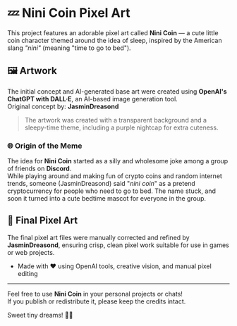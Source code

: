 # 💤 Nini Coin Pixel Art

This project features an adorable pixel art called **Nini Coin** — a cute little coin character themed around the idea of sleep, inspired by the American slang *"nini"* (meaning "time to go to bed").

## 🖼️ Artwork

The initial concept and AI-generated base art were created using **OpenAI's ChatGPT with DALL·E**, an AI-based image generation tool.  
Original concept by: **JasminDreasond**

> The artwork was created with a transparent background and a sleepy-time theme, including a purple nightcap for extra cuteness.

### 🌐 Origin of the Meme

The idea for **Nini Coin** started as a silly and wholesome joke among a group of friends on **Discord**.  
While playing around and making fun of crypto coins and random internet trends, someone (JasminDreasond) said "*nini coin*" as a pretend cryptocurrency for people who need to go to bed. The name stuck, and soon it turned into a cute bedtime mascot for everyone in the group.

## 🎨 Final Pixel Art

The final pixel art files were manually corrected and refined by **JasminDreasond**, ensuring crisp, clean pixel work suitable for use in games or web projects.

- Made with ❤️ using OpenAI tools, creative vision, and manual pixel editing

---

Feel free to use **Nini Coin** in your personal projects or chats!  
If you publish or redistribute it, please keep the credits intact.

Sweet tiny dreams! 🌙✨
